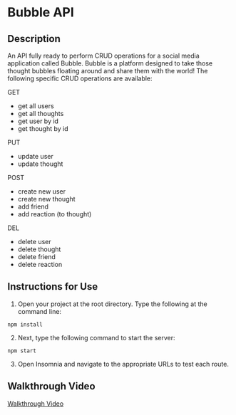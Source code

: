 # Bubble API

## Description
An API fully ready to perform CRUD operations for a social media application called Bubble. Bubble is a platform designed to take those thought bubbles floating around and share them with the world! The following specific CRUD operations are available:

GET
- get all users
- get all thoughts
- get user by id
- get thought by id

PUT
- update user
- update thought

POST
- create new user
- create new thought
- add friend
- add reaction (to thought)

DEL
- delete user
- delete thought
- delete friend
- delete reaction

## Instructions for Use
1. Open your project at the root directory. Type the following at the command line:
```
npm install
```
2. Next, type the following command to start the server:
```
npm start
```
3. Open Insomnia and navigate to the appropriate URLs to test each route.

## Walkthrough Video
[Walkthrough Video](https://drive.google.com/file/d/1Ds9bG0SI7iq5XWqxFVS5o6goQgUwLJMp/view?usp=sharing)